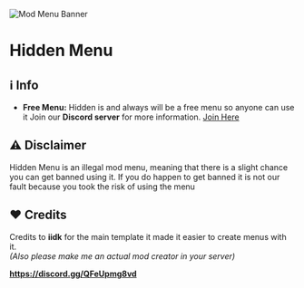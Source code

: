 ![Mod Menu Banner](https://raw.githubusercontent.com/menker-cs/Hidden/refs/heads/main/Untitled_presentation-removebg-preview.png)  

# Hidden Menu

## ℹ️ Info  
- **Free Menu:** Hidden is and always will be a free menu so anyone can use it
Join our **Discord server** for more information.
[Join Here](https://discord.gg/QFeUpmg8vd)  

## ⚠️ Disclaimer  
Hidden Menu is an illegal mod menu, meaning that there is a slight chance you can get banned using it. If you do happen to get banned it is not our fault because you took the risk of using the menu
## ❤️ Credits  
Credits to **iidk** for the main template it made it easier to create menus with it.  
*(Also please make me an actual mod creator in your server)*  

**https://discord.gg/QFeUpmg8vd**
